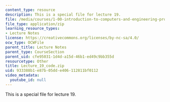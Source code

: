 ```yaml
---
content_type: resource
description: This is a special file for lecture 19.
file: /media/courses/1-00-introduction-to-computers-and-engineering-problem-solving-spring-2012/933388b1e87b05dde406112811bf0112_Lecture_19_code.zip
file_type: application/zip
learning_resource_types:
- Lecture Notes
license: https://creativecommons.org/licenses/by-nc-sa/4.0/
ocw_type: OCWFile
parent_title: Lecture Notes
parent_type: CourseSection
parent_uid: cfe95031-1d4d-a15d-46b1-ed49c9bb355d
resourcetype: Other
title: Lecture_19_code.zip
uid: 933388b1-e87b-05dd-e406-112811bf0112
video_metadata:
  youtube_id: null
---
```

This is a special file for lecture 19.